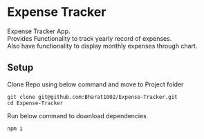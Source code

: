 # Expense Tracker

Expense Tracker App.  
Provides Functionality to track yearly record of expenses.  
Also have functionality to display monthly expenses through chart.

## Setup
Clone Repo using below command and move to Project folder
```
git clone git@github.com:Bharat1002/Expense-Tracker.git
cd Expense-Tracker
```
Run below command to download dependencies
```
npm i
```